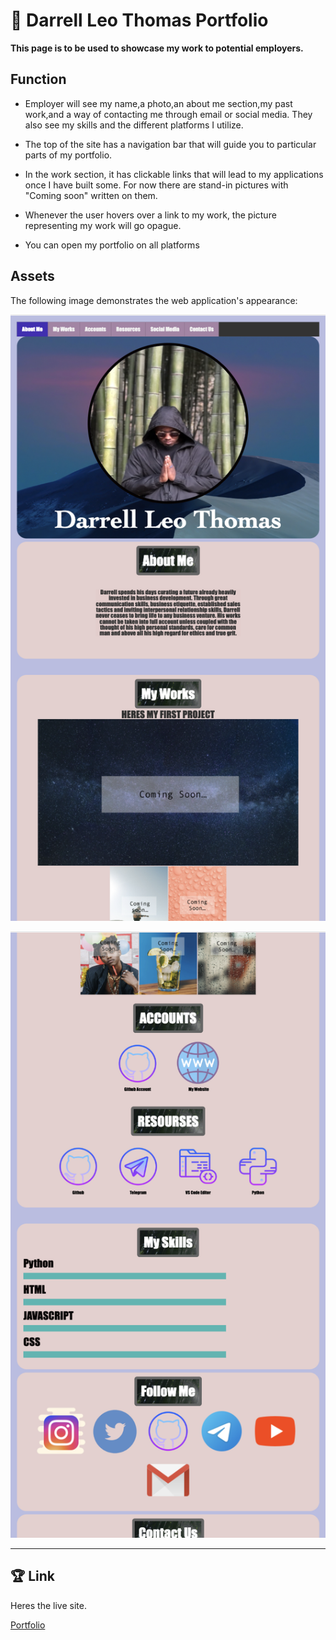# 📖 Darrell Leo Thomas Portfolio

**This page is to be used to showcase my work to potential employers.**

## Function

* Employer will see my name,a photo,an about me section,my past work,and a way of contacting me through email or social media. They also see my skills and the different platforms I utilize.

* The top of the site has a navigation bar that will guide you to particular parts of my portfolio.

* In the work section, it has clickable links that will lead to my applications once I have built some. For now there are stand-in pictures with "Coming soon" written on them.

* Whenever the user hovers over a link to my work, the picture representing my work will go opague.

* You can open my portfolio on all platforms

## Assets

The following image demonstrates the web application's appearance:

![My portfolio page](images/Screen%20Shot%202022-07-17%20at%206.53.56%20PM.png)

![My portfolio page pt 2](images/Screen%20Shot%202022-07-17%20at%206.54.15%20PM.png)


--- 


## 🏆 Link

Heres the live site.

 [Portfolio](https://leothoma88.github.io/LeoThomasPorfolio/) 